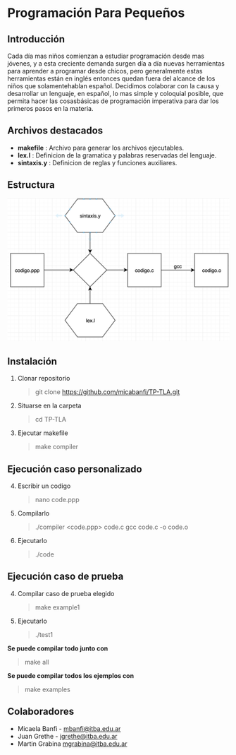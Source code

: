 # Programación Para Pequeños
## Introducción
Cada día mas niños comienzan a estudiar programación desde mas jóvenes, y a esta creciente demanda surgen día a día nuevas herramientas  para aprender a programar desde chicos, pero generalmente estas herramientas están en inglés entonces quedan fuera del alcance de los niños que solamentehablan español. Decidimos colaborar con la causa y desarrollar un lenguaje, en español, lo mas simple y coloquial posible, que permita hacer las cosasbásicas de programación imperativa para dar los primeros pasos en la materia.

## Archivos destacados
- **makefile** : Archivo para generar los archivos ejecutables.
- **lex.l** : Definicion de la gramatica y palabras reservadas del lenguaje.
- **sintaxis.y** : Definicion de reglas y funciones auxiliares.

## Estructura
![alt text](https://github.com/micabanfi/TP-TLA/blob/master/diagram?raw=true)

## Instalación
1. Clonar repositorio
	>git clone https://github.com/micabanfi/TP-TLA.git
2. Situarse en la carpeta
	> cd TP-TLA
4. Ejecutar makefile
	> make compiler
## Ejecución caso personalizado
4. Escribir un codigo
	>nano code.ppp
5. Compilarlo
	>./compiler <code.ppp> code.c
	gcc code.c -o code.o
6. Ejecutarlo
	> ./code

## Ejecución caso de prueba
4. Compilar caso de prueba elegido
	>make example1
5. Ejecutarlo
	>./test1

**Se puede compilar todo junto con**
> make all

**Se puede compilar todos los ejemplos con**
> make examples

## Colaboradores
- Micaela Banfi - mbanfi@itba.edu.ar
- Juan Grethe - jgrethe@itba.edu.ar
- Martin Grabina mgrabina@itba.edu.ar
